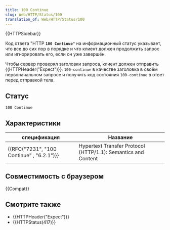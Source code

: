 ```yaml
---
title: 100 Continue
slug: Web/HTTP/Status/100
translation_of: Web/HTTP/Status/100
---
```


{{HTTPSidebar}}

Код ответа "HTTP **`100 Continue"`** на информационный статус указывает, что все до сих пор в порядке и что клиент должен продолжить запрос или игнорировать его, если он уже завершён.

Чтобы сервер проверял заголовки запроса, клиент должен отправить {{HTTPHeader("Expect")}}`:100-continue` в качестве заголовка в своём первоначальном запросе и получить код состояния `100-continue` в ответ перед отправкой тела.

## Статус

```
100 Continue
```

## Характеристики

| спецификация                                             | Название                                                      |
| -------------------------------------------------------- | ------------------------------------------------------------- |
| {{RFC("7231", "100 Continue" , "6.2.1")}} | Hypertext Transfer Protocol (HTTP/1.1): Semantics and Content |

## Совместимость с браузером

{{Compat}}

## Смотрите также

- {{HTTPHeader("Expect")}}
- {{HTTPStatus(417)}}
